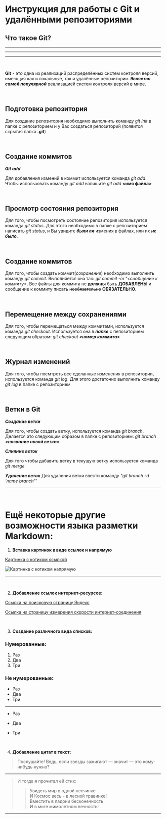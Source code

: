 # Инструкция для работы с Git и удалёнными репозиториями

## **Что такое Git?** 
***
___
---
<br/>

**Git** - это одна из реализаций распределённых систем контроля версий, имеющая как и локальные, так и удалённые репозитории. ***Является самой популярной*** реализацией систем контроля версий в мире.

<br/>

## **Подготовка репозитория**

Для создание репозитория необходимо выполнить команду *git init*  в папке с репозиторием и у Вас создаться репозиторий (появится скрытая папка ***.git***)

<br/>

## **Создание коммитов**

***Git add***

Для добавления измений в коммит используется команда _git add_. Чтобы использовать команду _git add_ напишите *git add* **<имя файла>**

<br/>

## **Просмотр состояния репозитория**
Для того, чтобы посмотреть состояние репозитория используется команда _git status_. Для этого необходимо в папке с репозиторием написать *git status*, и Вы увидите ***были ли*** измения в файлах, или их ***не было***.

<br/>

## **Создание коммитов**
Для того, чтобы создать коммит(*сохранение*) необходимо выполнить команду _git commit_. Выполняется она так: _git commit -m "<сообщение к коммиту>_. Все файлы для коммита ~~не~~ **должны** быть **ДОБАВЛЕНЫ** и сообщение к коммиту писать ~~необязательно~~ **ОБЯЗАТЕЛЬНО**.

<br/>

## **Перемещение между сохранениями**
Для того, чтобы перемещаться между коммитами, используется команда _git checkout_. Используется она в ***папке*** с пепозиторием следующим образом: _git checkout_ ***<номер коммита>***

<br/>

## **Журнал изменений**
Для того, чтобы посмтреть все сделанные изменения в репозитории, используется команда *git log*. Для этого достаточно выполнить команду _git log_ в папке с репозиторием

<br/>

## **Ветки в Git**

***Создание ветки***

Для того, чтобы создать ветку, используется команда _git branch_. Делается это следующим образом в папке с репозиторием: *git branch* ***<название новой ветки>***

***Слияние веток***

Для того чтобы дабавить ветку в текущую ветку используется команда *git merge* <name branch>

***Удаление веток***
Для удаления ветки ввести команду _"git branch -d 'name branch'"_

---

<br/>

# Ещё некоторые другие возможности языка разметки Markdown:

1. **Вставка картинок в виде ссылок и напрямую**

[Картинка с котиком ссылкой](https://catherineasquithgallery.com/uploads/posts/2021-02/1612575999_29-p-chernaya-koshka-na-zelenom-fone-45.jpg)

![Картинка с котиком напрямую](https://catherineasquithgallery.com/uploads/posts/2021-02/1612575999_29-p-chernaya-koshka-na-zelenom-fone-45.jpg)

---

<br/>

2. **Добавление ссылок интернет-ресурсов:**

[Ссылка на поисковую страницу Яндекс](https://yandex.ru)

[Ссылка на страницу измерения скорости интернет-соединения](https://speedtest.net)

</br>

3. **Создание различного вида списков:**

### Нумерованные:

1. Раз
2. Два
3. Три

### Не нумерованные:

* Раз
* Два
* Три
---
* Раз
- Два
+ Три

</br>

4. **Добавление цитат в текст:**

>Послушайте! Ведь, если звезды зажигают — значит — это кому-нибудь нужно?
---
 
>И тогда я прочитал ей стих:
>>Увидеть мир в одной песчинке </br>
>>И Космос весь - в лесной травинке! </br>
>>Вместить в ладони бесконечность </br>
>>И в миге мимолетном вечность! </br>
***